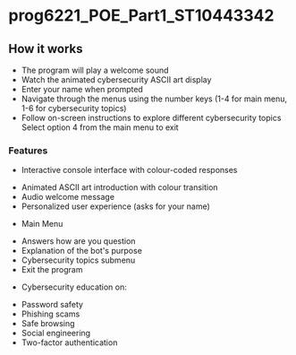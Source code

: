 # prog6221_POE_Part1_ST10443342
## How it works
- The program will play a welcome sound
- Watch the animated cybersecurity ASCII art display
- Enter your name when prompted
- Navigate through the menus using the number keys (1-4 for main menu, 1-6 for cybersecurity topics)
- Follow on-screen instructions to explore different cybersecurity topics
Select option 4 from the main menu to exit
### Features 
+ Interactive console interface with colour-coded responses
- Animated ASCII art introduction with colour transition
- Audio welcome message
- Personalized user experience (asks for your name)
+ Main Menu
- Answers how are you question
- Explanation of the bot's purpose
- Cybersecurity topics submenu
- Exit the program
+ Cybersecurity education on:
- Password safety
- Phishing scams
- Safe browsing
- Social engineering
- Two-factor authentication
